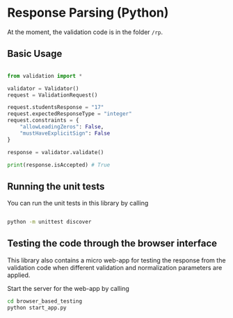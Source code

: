 # Response Parsing (Python)

At the moment, the validation code is in the folder `/rp`.

## Basic Usage

```python

from validation import *

validator = Validator()
request = ValidationRequest()

request.studentsResponse = "17"
request.expectedResponseType = "integer"
request.constraints = {
    "allowLeadingZeros": False,
    "mustHaveExplicitSign": False
}

response = validator.validate()

print(response.isAccepted) # True

```

## Running the unit tests

You can run the unit tests in this library by calling

```bash

python -m unittest discover

```

## Testing the code through the browser interface

This library also contains a micro web-app for testing the response from the validation code when different validation and normalization parameters are applied.

Start the server for the web-app by calling

```bash
cd browser_based_testing
python start_app.py
```